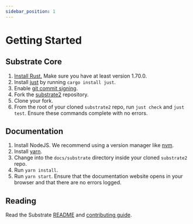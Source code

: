 ```yaml
---
sidebar_position: 1
---
```


# Getting Started

## Substrate Core

1. [Install Rust.](https://www.rust-lang.org/tools/install) Make sure you have at least version 1.70.0.
1. Install [just](https://github.com/casey/just) by running `cargo install just`.
1. Enable [git commit signing](https://docs.github.com/en/authentication/managing-commit-signature-verification/signing-commits).
1. Fork the [substrate2](https://github.com/substrate-labs/substrate2) repository.
1. Clone your fork.
1. From the root of your cloned `substrate2` repo, run `just check` and `just test`. Ensure these commands complete with no errors.

## Documentation

1. Install NodeJS. We recommend using a version manager like [nvm](https://github.com/nvm-sh/nvm).
1. Install [yarn](https://classic.yarnpkg.com/lang/en/docs/install/).
1. Change into the `docs/substrate` directory inside your cloned `substrate2` repo.
1. Run `yarn install`.
1. Run `yarn start`. Ensure that the documentation website opens in your browser and that there are no errors logged.

## Reading

Read the Substrate [README](https://github.com/substrate-labs/substrate2) and [contributing guide](https://github.com/substrate-labs/substrate2/blob/main/docs/CONTRIBUTING.md).

